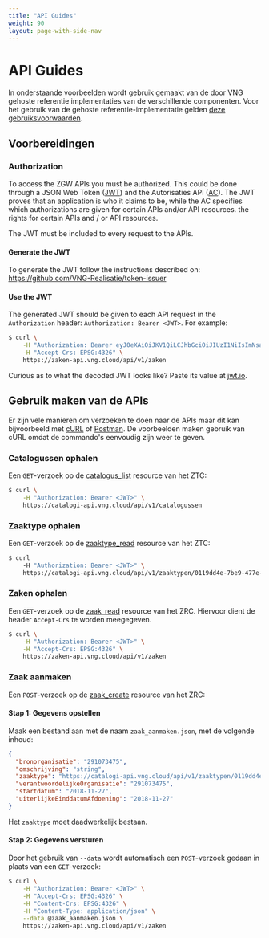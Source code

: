 ```yaml
---
title: "API Guides"
weight: 90
layout: page-with-side-nav
---
```


# API Guides

In onderstaande voorbeelden wordt gebruik gemaakt van de door VNG gehoste referentie implementaties
van de verschillende componenten. Voor het gebruik van de gehoste referentie-implementatie gelden
[deze gebruiksvoorwaarden](../../beheer/gebruiksvoorwaarden).

## Voorbereidingen

### Authorization

To access the ZGW APIs you must be authorized. This could be done through a JSON Web Token
([JWT][jwt]) and the Autorisaties API ([AC][ac]). The JWT proves that an application is who it
claims to be, while the AC specifies which authorizations are given for certain APIs and/or API
resources. the rights for certain APIs and / or API resources.

The JWT must be included to every request to the APIs.

#### Generate the JWT

To generate the JWT follow the instructions described on:
https://github.com/VNG-Realisatie/token-issuer

#### Use the JWT

The generated JWT should be given to each API request in the `Authorization` header:
`Authorization: Bearer <JWT>`. For example:

```bash
$ curl \
    -H "Authorization: Bearer eyJ0eXAiOiJKV1QiLCJhbGciOiJIUzI1NiIsImNsaWVudF9pZGVudGlmaWVyIjoiam9lcmktUnVBSmlVcjRzVVFwIn0.eyJpc3MiOiJtaWpuLWNvbnN1bWVyLVJ1QUppVXI0c1VRcCIsImlhdCI6MTU0MzIzNjU5NSwiemRzIjp7InNjb3BlcyI6WyJ6ZHMuc2NvcGVzLnN0YXR1c3Nlbi50b2V2b2VnZW4iLCJ6ZHMuc2NvcGVzLnpha2VuLmFhbm1ha2VuIiwiemRzLnNjb3Blcy56YWtlbi5sZXplbiJdLCJ6YWFrdHlwZXMiOlsiaHR0cHM6Ly9yZWYudHN0LnZuZy5jbG91ZC96dGMvYXBpL3YxL2NhdGFsb2d1c3Nlbi9mN2FmZDE1Ni1jOGY1LTQ2NjYtYjhiNS0yOGE0YTliNWRmYzcvemFha3R5cGVuLzAxMTlkZDRlLTdiZTktNDc3ZS1iY2NmLTc1MDIzYjE0NTNjMSJdfX0.RO_1PpH9DEvWIvwN2SyPQDBvJlgNc-EMVJaX6AHkfP8" \
    -H "Accept-Crs: EPSG:4326" \
    https://zaken-api.vng.cloud/api/v1/zaken
```

Curious as to what the decoded JWT looks like? Paste its value at [jwt.io][jwt].

[jwt]: https://jwt.io/
[ac]: https://autorisaties-api.vng.cloud/api/v1/schema/

## Gebruik maken van de APIs

Er zijn vele manieren om verzoeken te doen naar de APIs maar dit kan bijvoorbeeld met
[cURL][curl-download] of [Postman][postman-download]. De voorbeelden maken gebruik van cURL omdat de
commando's eenvoudig zijn weer te geven.

[curl-download]: https://curl.haxx.se/download
[postman-download]: https://www.getpostman.com/apps

### Catalogussen ophalen

Een `GET`-verzoek op de [catalogus_list][catalogus_list] resource van het ZTC:

[catalogus_list]: https://catalogi-api.vng.cloud/api/v1/schema/#operation/catalogus_list

```bash
$ curl \
    -H "Authorization: Bearer <JWT>" \
    https://catalogi-api.vng.cloud/api/v1/catalogussen
```

### Zaaktype ophalen

Een `GET`-verzoek op de [zaaktype_read][zaaktype_read] resource van het ZTC:

[zaaktype_read]: https://catalogi-api.vng.cloud/api/v1/schema/#operation/zaaktype_read

```bash
$ curl
    -H "Authorization: Bearer <JWT>" \
    https://catalogi-api.vng.cloud/api/v1/zaaktypen/0119dd4e-7be9-477e-bccf-75023b1453c1
```

### Zaken ophalen

Een `GET`-verzoek op de [zaak_read][zaak_read] resource van het ZRC. Hiervoor dient de header
`Accept-Crs` te worden meegegeven.

[zaak_read]: https://zaken-api.vng.cloud/api/v1/schema/#operation/zaak_read

```bash
$ curl \
    -H "Authorization: Bearer <JWT>" \
    -H "Accept-Crs: EPSG:4326" \
    https://zaken-api.vng.cloud/api/v1/zaken
```

### Zaak aanmaken

Een `POST`-verzoek op de [zaak_create][zaak_create] resource van het ZRC:

[zaak_create]: https://zaken-api.vng.cloud/api/v1/schema/#operation/zaak_create

#### Stap 1: Gegevens opstellen

Maak een bestand aan met de naam `zaak_aanmaken.json`, met de volgende inhoud:

```json
{
  "bronorganisatie": "291073475",
  "omschrijving": "string",
  "zaaktype": "https://catalogi-api.vng.cloud/api/v1/zaaktypen/0119dd4e-7be9-477e-bccf-75023b1453c1",
  "verantwoordelijkeOrganisatie": "291073475",
  "startdatum": "2018-11-27",
  "uiterlijkeEinddatumAfdoening": "2018-11-27"
}
```

Het `zaaktype` moet daadwerkelijk bestaan.

#### Stap 2: Gegevens versturen

Door het gebruik van `--data` wordt automatisch een `POST`-verzoek gedaan in plaats van een
`GET`-verzoek:

```bash
$ curl \
    -H "Authorization: Bearer <JWT>" \
    -H "Accept-Crs: EPSG:4326" \
    -H "Content-Crs: EPSG:4326" \
    -H "Content-Type: application/json" \
    --data @zaak_aanmaken.json \
    https://zaken-api.vng.cloud/api/v1/zaken
```
